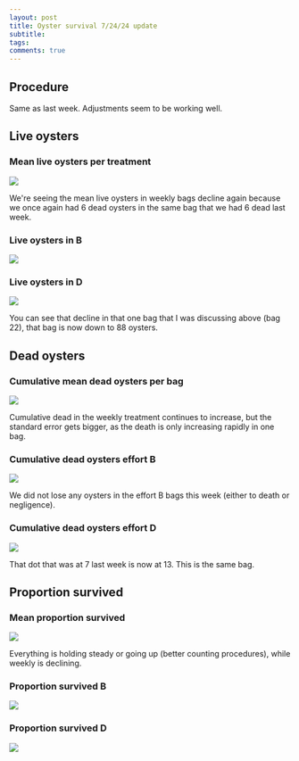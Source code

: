 ```yaml
---
layout: post
title: Oyster survival 7/24/24 update
subtitle:
tags:
comments: true
---
```


## Procedure

Same as last week. Adjustments seem to be working well.

## Live oysters

### Mean live oysters per treatment

![](/post_images/20240801/meanlive.JPG)

We're seeing the mean live oysters in weekly bags decline again because we once again had 6 dead oysters in the same bag that we had 6 dead last week.

### Live oysters in B

![](/post_images/20240801/live_B.JPG)

### Live oysters in D

![](/post_images/20240801/live_D.JPG)

You can see that decline in that one bag that I was discussing above (bag 22), that bag is now down to 88 oysters.

## Dead oysters

### Cumulative mean dead oysters per bag

![](/post_images/20240801/meancumdead.JPG)

Cumulative dead in the weekly treatment continues to increase, but the standard error gets bigger, as the death is only increasing rapidly in one bag.

### Cumulative dead oysters effort B

![](/post_images/20240801/cumdead_B.JPG)

We did not lose any oysters in the effort B bags this week (either to death or negligence).

### Cumulative dead oysters effort D

![](/post_images/20240801/cumdead_D.JPG)

That dot that was at 7 last week is now at 13. This is the same bag.

## Proportion survived

### Mean proportion survived

![](/post_images/20240801/meanpropsurv.JPG)

Everything is holding steady or going up (better counting procedures), while weekly is declining.

### Proportion survived B

![](/post_images/20240801/propsurv_B.JPG)

### Proportion survived D

![](/post_images/20240801/propsurv_D.JPG)
